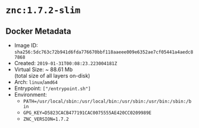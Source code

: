 # `znc:1.7.2-slim`

## Docker Metadata

- Image ID: `sha256:5dc763c72b941d6fda776670bbf118aaeee009e6352ae7cf05441a4aedc87868`
- Created: `2019-01-31T00:08:23.223004181Z`
- Virtual Size: ~ 88.61 Mb  
  (total size of all layers on-disk)
- Arch: `linux`/`amd64`
- Entrypoint: `["/entrypoint.sh"]`
- Environment:
  - `PATH=/usr/local/sbin:/usr/local/bin:/usr/sbin:/usr/bin:/sbin:/bin`
  - `GPG_KEY=D5823CACB477191CAC0075555AE420CC0209989E`
  - `ZNC_VERSION=1.7.2`
